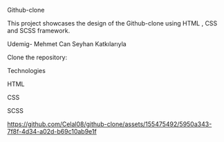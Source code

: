 Github-clone

This project showcases the design of the Github-clone using HTML , CSS and SCSS framework.

Udemig- Mehmet Can Seyhan Katkılarıyla

Clone the repository: 

Technologies

HTML

CSS

SCSS


https://github.com/Celal08/github-clone/assets/155475492/5950a343-7f8f-4d34-a02d-b69c10ab9e1f

